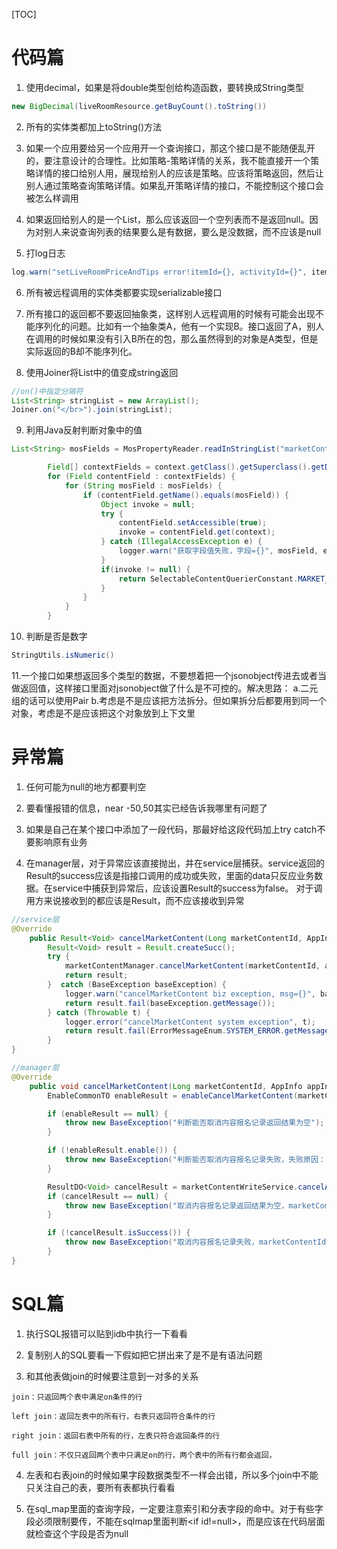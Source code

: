 [TOC]

# 代码篇
1. 使用decimal，如果是将double类型创给构造函数，要转换成String类型

```java
new BigDecimal(liveRoomResource.getBuyCount().toString())
```

2. 所有的实体类都加上toString()方法

3. 如果一个应用要给另一个应用开一个查询接口，那这个接口是不能随便乱开的，要注意设计的合理性。比如策略-策略详情的关系，我不能直接开一个策略详情的接口给别人用，展现给别人的应该是策略。应该将策略返回，然后让别人通过策略查询策略详情。如果乱开策略详情的接口，不能控制这个接口会被怎么样调用

4. 如果返回给别人的是一个List，那么应该返回一个空列表而不是返回null。因为对别人来说查询列表的结果要么是有数据，要么是没数据，而不应该是null

5. 打log日志
```java
log.warn("setLiveRoomPriceAndTips error!itemId={}, activityId={}", itemPriceAndCountVO.getItemId(), activity.getId(), e);
```

6. 所有被远程调用的实体类都要实现serializable接口

7. 所有接口的返回都不要返回抽象类，这样别人远程调用的时候有可能会出现不能序列化的问题。比如有一个抽象类A，他有一个实现B。接口返回了A，别人在调用的时候如果没有引入B所在的包，那么虽然得到的对象是A类型，但是实际返回的B却不能序列化。


8. 使用Joiner将List中的值变成string返回
```java
//on()中指定分隔符
List<String> stringList = new ArrayList();
Joiner.on("</br>").join(stringList);
```


9. 利用Java反射判断对象中的值
```java
List<String> mosFields = MosPropertyReader.readInStringList("marketContentSearchRouter", Lists.newArrayList());

        Field[] contextFields = context.getClass().getSuperclass().getDeclaredFields();
        for (Field contentField : contextFields) {
            for (String mosField : mosFields) {
                if (contentField.getName().equals(mosField)) {
                    Object invoke = null;
                    try {
                        contentField.setAccessible(true);
                        invoke = contentField.get(context);
                    } catch (IllegalAccessException e) {
                        logger.warn("获取字段值失败，字段={}", mosField, e);
                    }
                    if(invoke != null) {
                        return SelectableContentQuerierConstant.MARKET_CONTENT_OPENSEARCH_SEARCH_QUERIER;
                    }
                }
            }
        }
```

10. 判断是否是数字
```java
StringUtils.isNumeric()
```


11.一个接口如果想返回多个类型的数据，不要想着把一个jsonobject传进去或者当做返回值，这样接口里面对jsonobject做了什么是不可控的。解决思路：
a.二元组的话可以使用Pair
b.考虑是不是应该把方法拆分。但如果拆分后都要用到同一个对象，考虑是不是应该把这个对象放到上下文里

# 异常篇
1. 任何可能为null的地方都要判空

2. 要看懂报错的信息，near -50,50其实已经告诉我哪里有问题了

3. 如果是自己在某个接口中添加了一段代码，那最好给这段代码加上try catch不要影响原有业务

4. 在manager层，对于异常应该直接抛出，并在service层捕获。service返回的Result的success应该是指接口调用的成功或失败，里面的data只反应业务数据。在service中捕获到异常后，应该设置Result的success为false。
对于调用方来说接收到的都应该是Result，而不应该接收到异常

```java
//service层
@Override
    public Result<Void> cancelMarketContent(Long marketContentId, AppInfo appInfo, Operator operator) {
        Result<Void> result = Result.createSucc();
        try {
            marketContentManager.cancelMarketContent(marketContentId, appInfo, operator);
            return result;
        }  catch (BaseException baseException) {
            logger.warn("cancelMarketContent biz exception, msg={}", baseException.getMessage());
            return result.fail(baseException.getMessage());
        } catch (Throwable t) {
            logger.error("cancelMarketContent system exception", t);
            return result.fail(ErrorMessageEnum.SYSTEM_ERROR.getMessage());
        }
}

//manager层
@Override
    public void cancelMarketContent(Long marketContentId, AppInfo appInfo, Operator operator) {
        EnableCommonTO enableResult = enableCancelMarketContent(marketContentId, appInfo, operator);

        if (enableResult == null) {
            throw new BaseException("判断能否取消内容报名记录返回结果为空");
        }

        if (!enableResult.enable()) {
            throw new BaseException("判断能否取消内容报名记录失败，失败原因：" + enableResult.getReason());
        }

        ResultDO<Void> cancelResult = marketContentWriteService.cancelApply(marketContentId, new BizContext("取消内容报名记录"), operator, appInfo);
        if (cancelResult == null) {
            throw new BaseException("取消内容报名记录返回结果为空，marketContentId: " + marketContentId);
        }

        if (!cancelResult.isSuccess()) {
            throw new BaseException("取消内容报名记录失败，marketContentId: " + marketContentId + ", 失败原因:" + cancelResult.getErrorMessage());
        }
}
```


# SQL篇
1. 执行SQL报错可以贴到idb中执行一下看看

2. 复制别人的SQL要看一下假如把它拼出来了是不是有语法问题

3. 和其他表做join的时候要注意到一对多的关系

```
join：只返回两个表中满足on条件的行

left join：返回左表中的所有行，右表只返回符合条件的行

right join：返回右表中所有的行，左表只符合返回条件的行

full join：不仅只返回两个表中只满足on的行，两个表中的所有行都会返回，
```

4. 左表和右表join的时候如果字段数据类型不一样会出错，所以多个join中不能只关注自己的表，要所有表都执行看看

4. 在sql_map里面的查询字段，一定要注意索引和分表字段的命中。对于有些字段必须限制要传，不能在sqlmap里面判断<if id!=null>，而是应该在代码层面就检查这个字段是否为null
